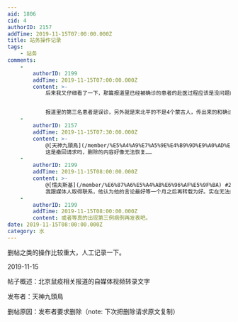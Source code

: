 ```yaml
---
aid: 1806
cid: 4
authorID: 2157
addTime: 2019-11-15T07:00:00.000Z
title: 站务操作记录
tags:
    - 站务
comments:
    -
        authorID: 2199
        addTime: 2019-11-15T07:00:00.000Z
        content: >-
            后来我又仔细看了一下，那篇报道里已经被确诊的患者的赴医过程应该是没问题的，在北平接触的人也是准确的


            报道里的第三名患者是误诊，另外就是来北平的不是4个蒙古人，传出来的和确诊病患同行的另外两个蒙古人，是独自开车来北平就医的，和确诊的病患没关系。
    -
        authorID: 2157
        addTime: 2019-11-15T07:30:00.000Z
        content: >-
            @[天神九頭鳥](/member/%E5%A4%A9%E7%A5%9E%E4%B9%9D%E9%A0%AD%E9%B3%A5) #1
            这是撤回请求吗，删除的内容好像无法恢复……
    -
        authorID: 2199
        addTime: 2019-11-15T08:00:00.000Z
        content: >-
            @[懦夫斯基](/member/%E6%87%A6%E5%A4%AB%E6%96%AF%E5%9F%BA) #2
            我跟媒体人取得联系，他认为他的言论最好等一个月之后再转载为好。实在无法撤回，我再将内容编辑好后重新发布也行。
    -
        authorID: 2199
        addTime: 2019-11-15T08:00:00.000Z
        content: 或者等真的出现第三例病例再发表吧。
date: 2019-11-15T08:00:00.000Z
category: 水
---
```


删帖之类的操作比较重大，人工记录一下。

2019-11-15

帖子概述：北京鼠疫相关报道的自媒体视频转录文字

发布者：天神九頭鳥

删帖原因：发布者要求删除（note: 下次把删除请求原文复制）
